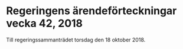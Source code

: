 # Regeringens ärendeförteckningar vecka 42, 2018

Till regeringssammanträdet torsdag den 18 oktober 2018.
